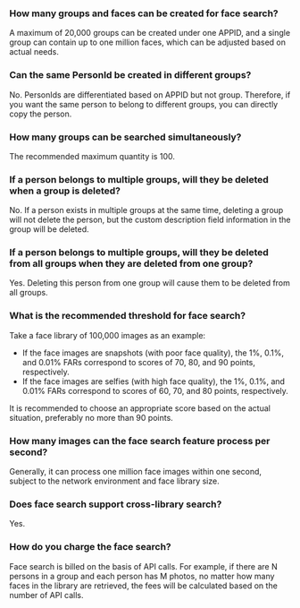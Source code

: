 ### How many groups and faces can be created for face search?
A maximum of 20,000 groups can be created under one APPID, and a single group can contain up to one million faces, which can be adjusted based on actual needs.

### Can the same PersonId be created in different groups?
No. PersonIds are differentiated based on APPID but not group. Therefore, if you want the same person to belong to different groups, you can directly copy the person.

### How many groups can be searched simultaneously?
The recommended maximum quantity is 100.

### If a person belongs to multiple groups, will they be deleted when a group is deleted?
No. If a person exists in multiple groups at the same time, deleting a group will not delete the person, but the custom description field information in the group will be deleted.

### If a person belongs to multiple groups, will they be deleted from all groups when they are deleted from one group?
Yes. Deleting this person from one group will cause them to be deleted from all groups.

### What is the recommended threshold for face search?
Take a face library of 100,000 images as an example:
- If the face images are snapshots (with poor face quality), the 1%, 0.1%, and 0.01% FARs correspond to scores of 70, 80, and 90 points, respectively.
- If the face images are selfies (with high face quality), the 1%, 0.1%, and 0.01% FARs correspond to scores of 60, 70, and 80 points, respectively.
 
It is recommended to choose an appropriate score based on the actual situation, preferably no more than 90 points.


### How many images can the face search feature process per second?
Generally, it can process one million face images within one second, subject to the network environment and face library size.

### Does face search support cross-library search?
Yes.

### How do you charge the face search?
Face search is billed on the basis of API calls. For example, if there are N persons in a group and each person has M photos, no matter how many faces in the library are retrieved, the fees will be calculated based on the number of API calls.
